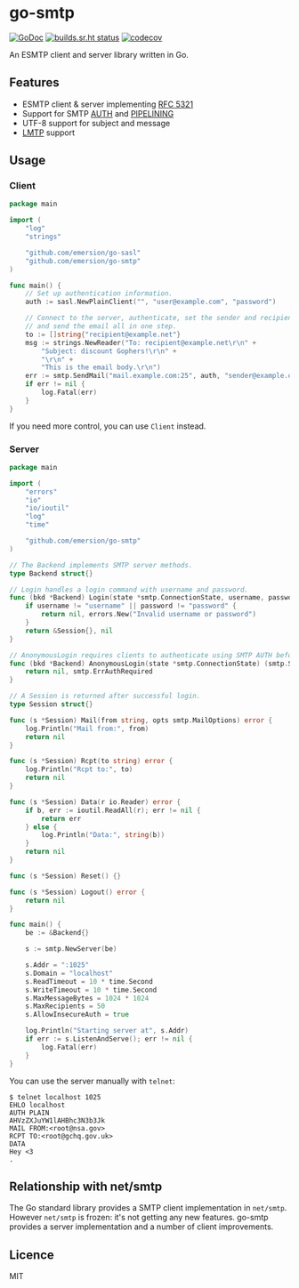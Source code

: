 # go-smtp

[![GoDoc](https://godoc.org/github.com/emersion/go-smtp?status.svg)](https://godoc.org/github.com/emersion/go-smtp)
[![builds.sr.ht status](https://builds.sr.ht/~emersion/go-smtp.svg)](https://builds.sr.ht/~emersion/go-smtp?)
[![codecov](https://codecov.io/gh/emersion/go-smtp/branch/master/graph/badge.svg)](https://codecov.io/gh/emersion/go-smtp)

An ESMTP client and server library written in Go.

## Features

* ESMTP client & server implementing [RFC 5321](https://tools.ietf.org/html/rfc5321)
* Support for SMTP [AUTH](https://tools.ietf.org/html/rfc4954) and [PIPELINING](https://tools.ietf.org/html/rfc2920)
* UTF-8 support for subject and message
* [LMTP](https://tools.ietf.org/html/rfc2033) support

## Usage

### Client

```go
package main

import (
	"log"
	"strings"

	"github.com/emersion/go-sasl"
	"github.com/emersion/go-smtp"
)

func main() {
	// Set up authentication information.
	auth := sasl.NewPlainClient("", "user@example.com", "password")

	// Connect to the server, authenticate, set the sender and recipient,
	// and send the email all in one step.
	to := []string{"recipient@example.net"}
	msg := strings.NewReader("To: recipient@example.net\r\n" +
		"Subject: discount Gophers!\r\n" +
		"\r\n" +
		"This is the email body.\r\n")
	err := smtp.SendMail("mail.example.com:25", auth, "sender@example.org", to, msg)
	if err != nil {
		log.Fatal(err)
	}
}
```

If you need more control, you can use `Client` instead.

### Server

```go
package main

import (
	"errors"
	"io"
	"io/ioutil"
	"log"
	"time"

	"github.com/emersion/go-smtp"
)

// The Backend implements SMTP server methods.
type Backend struct{}

// Login handles a login command with username and password.
func (bkd *Backend) Login(state *smtp.ConnectionState, username, password string) (smtp.Session, error) {
	if username != "username" || password != "password" {
		return nil, errors.New("Invalid username or password")
	}
	return &Session{}, nil
}

// AnonymousLogin requires clients to authenticate using SMTP AUTH before sending emails
func (bkd *Backend) AnonymousLogin(state *smtp.ConnectionState) (smtp.Session, error) {
	return nil, smtp.ErrAuthRequired
}

// A Session is returned after successful login.
type Session struct{}

func (s *Session) Mail(from string, opts smtp.MailOptions) error {
	log.Println("Mail from:", from)
	return nil
}

func (s *Session) Rcpt(to string) error {
	log.Println("Rcpt to:", to)
	return nil
}

func (s *Session) Data(r io.Reader) error {
	if b, err := ioutil.ReadAll(r); err != nil {
		return err
	} else {
		log.Println("Data:", string(b))
	}
	return nil
}

func (s *Session) Reset() {}

func (s *Session) Logout() error {
	return nil
}

func main() {
	be := &Backend{}

	s := smtp.NewServer(be)

	s.Addr = ":1025"
	s.Domain = "localhost"
	s.ReadTimeout = 10 * time.Second
	s.WriteTimeout = 10 * time.Second
	s.MaxMessageBytes = 1024 * 1024
	s.MaxRecipients = 50
	s.AllowInsecureAuth = true

	log.Println("Starting server at", s.Addr)
	if err := s.ListenAndServe(); err != nil {
		log.Fatal(err)
	}
}
```

You can use the server manually with `telnet`:
```
$ telnet localhost 1025
EHLO localhost
AUTH PLAIN
AHVzZXJuYW1lAHBhc3N3b3Jk
MAIL FROM:<root@nsa.gov>
RCPT TO:<root@gchq.gov.uk>
DATA
Hey <3
.
```

## Relationship with net/smtp

The Go standard library provides a SMTP client implementation in `net/smtp`.
However `net/smtp` is frozen: it's not getting any new features. go-smtp
provides a server implementation and a number of client improvements.

## Licence

MIT
